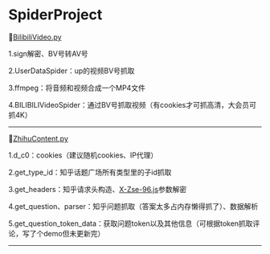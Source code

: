 # SpiderProject

🚩[BilibiliVideo.py](https://github.com/Neverlandsyb/SpiderProject/blob/main/BilibiliSpider/BilibiliVideo.py)

1.sign解密、BV号转AV号

2.UserDataSpider：up的视频BV号抓取

3.ffmpeg：将音频和视频合成一个MP4文件

4.BILIBILIVideoSpider：通过BV号抓取视频（有cookies才可抓高清，大会员可抓4K）

-------------------------------------------------------------------------------------------------------------------------

🚩[ZhihuContent.py](https://github.com/Neverlandsyb/SpiderProject/blob/main/BilibiliSpider/ZhihuContent.py)

1.d_c0：cookies（建议随机cookies、IP代理）

2.get_type_id：知乎话题广场所有类型里的子id抓取

3.get_headers：知乎请求头构造、[X-Zse-96.js](https://github.com/Neverlandsyb/SpiderProject/blob/main/BilibiliSpider/X-Zse-96.js)参数解密

4.get_question、parser：知乎问题抓取（答案太多占内存懒得抓了）、数据解析

5.get_question_token_data：获取问题token以及其他信息（可根据token抓取评论，写了个demo但未更新完）

-------------------------------------------------------------------------------------------------------------------------
